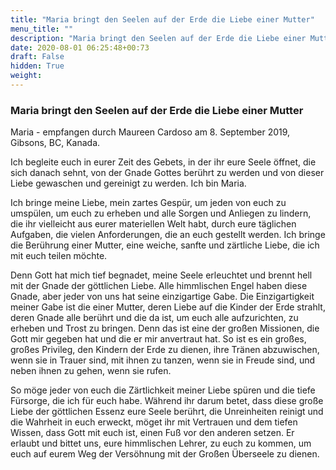 ```yaml
---
title: "Maria bringt den Seelen auf der Erde die Liebe einer Mutter"
menu_title: ""
description: "Maria bringt den Seelen auf der Erde die Liebe einer Mutter"
date: 2020-08-01 06:25:48+00:73
draft: False
hidden: True
weight:
---
```

### Maria bringt den Seelen auf der Erde die Liebe einer Mutter

Maria - empfangen durch Maureen Cardoso am 8. September 2019, Gibsons, BC, Kanada.

Ich begleite euch in eurer Zeit des Gebets, in der ihr eure Seele öffnet, die sich danach sehnt, von der Gnade Gottes berührt zu werden und von dieser Liebe gewaschen und gereinigt zu werden. Ich bin Maria.

Ich bringe meine Liebe, mein zartes Gespür, um jeden von euch zu umspülen, um euch zu erheben und alle Sorgen und Anliegen zu lindern, die ihr vielleicht aus eurer materiellen Welt habt, durch eure täglichen Aufgaben, die vielen Anforderungen, die an euch gestellt werden. Ich bringe die Berührung einer Mutter, eine weiche, sanfte und zärtliche Liebe, die ich mit euch teilen möchte.

Denn Gott hat mich tief begnadet, meine Seele erleuchtet und brennt hell mit der Gnade der göttlichen Liebe. Alle himmlischen Engel haben diese Gnade, aber jeder von uns hat seine einzigartige Gabe. Die Einzigartigkeit meiner Gabe ist die einer Mutter, deren Liebe auf die Kinder der Erde strahlt, deren Gnade alle berührt und die da ist, um euch alle aufzurichten, zu erheben und Trost zu bringen. Denn das ist eine der großen Missionen, die Gott mir gegeben hat und die er mir anvertraut hat. So ist es ein großes, großes Privileg, den Kindern der Erde zu dienen, ihre Tränen abzuwischen, wenn sie in Trauer sind, mit ihnen zu tanzen, wenn sie in Freude sind, und neben ihnen zu gehen, wenn sie rufen.

So möge jeder von euch die Zärtlichkeit meiner Liebe spüren und die tiefe Fürsorge, die ich für euch habe. Während ihr darum betet, dass diese große Liebe der göttlichen Essenz eure Seele berührt, die Unreinheiten reinigt und die Wahrheit in euch erweckt, möget ihr mit Vertrauen und dem tiefen Wissen, dass Gott mit euch ist, einen Fuß vor den anderen setzen. Er erlaubt und bittet uns, eure himmlischen Lehrer, zu euch zu kommen, um euch auf eurem Weg der Versöhnung mit der Großen Überseele zu dienen.
